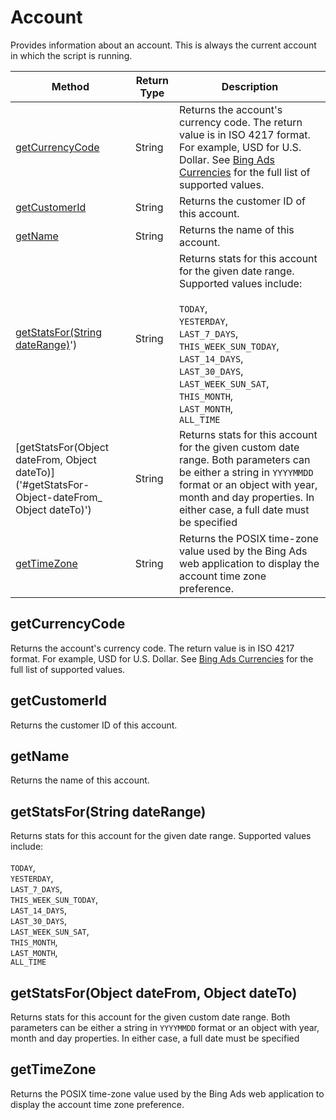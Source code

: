# Account
Provides information about an account. This is always the current account in which the script is running.

|Method|Return Type|Description|
|-|-|-
[getCurrencyCode]('#getCurrencyCode')|String|Returns the account's currency code. The return value is in ISO 4217 format. For example, USD for U.S. Dollar. See [Bing Ads Currencies](https://docs.microsoft.com/en-us/bingads/guides/currencies) for the full list of supported values. <br />
[getCustomerId]('#getCustomerId')|String|Returns the customer ID of this account.
[getName]('#getName')|String|Returns the name of this account.
[getStatsFor(String dateRange)]('#getStatsFor-String-dateRange)')|String|Returns stats for this account for the given date range.<br />Supported values include:<br /><br /> `TODAY`,<br /> `YESTERDAY`,<br /> `LAST_7_DAYS`,<br /> `THIS_WEEK_SUN_TODAY`,<br /> `LAST_14_DAYS`,<br /> `LAST_30_DAYS`,<br /> `LAST_WEEK_SUN_SAT`,<br /> `THIS_MONTH`,<br /> `LAST_MONTH`,<br /> `ALL_TIME`<br />
[getStatsFor(Object dateFrom, Object dateTo)]('#getStatsFor-Object-dateFrom_ Object dateTo)')|String|Returns stats for this account for the given custom date range. Both parameters can be either a  string in `YYYYMMDD` format or an object with year, month and day properties. In either case, a full date must be specified<br />
[getTimeZone]('#getTimeZone')|String|Returns the POSIX time-zone value used by the Bing Ads web application to display the account time zone preference. <br />

<a name="#getCurrencyCode"></a>
## getCurrencyCode
Returns the account's currency code. The return value is in ISO 4217 format. For example, USD for U.S. Dollar. See [Bing Ads Currencies](https://docs.microsoft.com/en-us/bingads/guides/currencies) for the full list of supported values. 


<a name="#getCustomerId"></a>
## getCustomerId
Returns the customer ID of this account.

<a name="#getName"></a>
## getName
Returns the name of this account.

<a name="#getStatsFor-String-dateRange)"></a>
## getStatsFor(String dateRange)
Returns stats for this account for the given date range.
Supported values include:<br /><br /> `TODAY`,<br /> `YESTERDAY`,<br /> `LAST_7_DAYS`,<br /> `THIS_WEEK_SUN_TODAY`,<br /> `LAST_14_DAYS`,<br /> `LAST_30_DAYS`,<br /> `LAST_WEEK_SUN_SAT`,<br /> `THIS_MONTH`,<br /> `LAST_MONTH`,<br /> `ALL_TIME`<br />


<a name="#getStatsFor-Object-dateFrom_ Object dateTo)"></a>
## getStatsFor(Object dateFrom, Object dateTo)
Returns stats for this account for the given custom date range. Both parameters can be either a  string in `YYYYMMDD` format or an object with year, month and day properties. In either case, a full date must be specified


<a name="#getTimeZone"></a>
## getTimeZone
Returns the POSIX time-zone value used by the Bing Ads web application to display the account time zone preference. 


